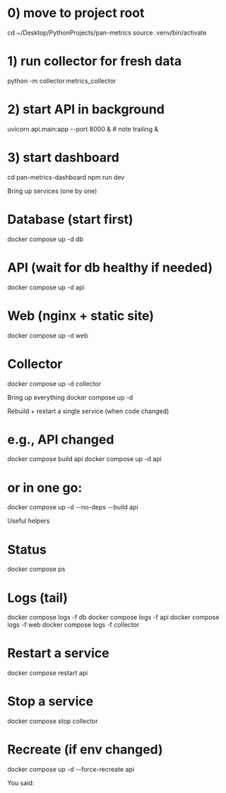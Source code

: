 # 0) move to project root
cd ~/Desktop/PythonProjects/pan-metrics
source .venv/bin/activate

# 1) run collector for fresh data
python -m collector.metrics_collector

# 2) start API in background
uvicorn api.main:app --port 8000 &   # note trailing &

# 3) start dashboard
cd pan-metrics-dashboard
npm run dev

Bring up services (one by one)
# Database (start first)
docker compose up -d db

# API (wait for db healthy if needed)
docker compose up -d api

# Web (nginx + static site)
docker compose up -d web

# Collector
docker compose up -d collector

Bring up everything
docker compose up -d

Rebuild + restart a single service (when code changed)
# e.g., API changed
docker compose build api
docker compose up -d api
# or in one go:
docker compose up -d --no-deps --build api

Useful helpers
# Status
docker compose ps

# Logs (tail)
docker compose logs -f db
docker compose logs -f api
docker compose logs -f web
docker compose logs -f collector

# Restart a service
docker compose restart api

# Stop a service
docker compose stop collector

# Recreate (if env changed)
docker compose up -d --force-recreate api

You said: